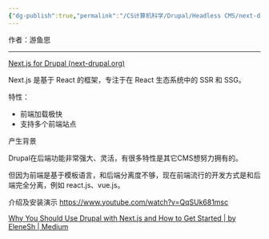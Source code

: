 ```yaml
---
{"dg-publish":true,"permalink":"/CS计算机科学/Drupal/Headless CMS/next-drupal/","noteIcon":"","created":"2024-07-02T21:52:28.677+08:00","updated":"2024-07-08T15:48:41.051+08:00"}
---
```



作者：游鱼思

---

[Next.js for Drupal (next-drupal.org)](https://next-drupal.org/)

Next.js 是基于 React 的框架，专注于在 React 生态系统中的 SSR 和 SSG。

特性：

- 前端加载极快
- 支持多个前端站点

产生背景

Drupal在后端功能非常强大、灵活，有很多特性是其它CMS想努力拥有的。

但因为前端是基于模板语言，和后端分离度不够，现在前端流行的开发方式是和后端完全分离，例如 react.js、vue.js。

介绍及安装演示  https://www.youtube.com/watch?v=QqSUk681msc

[Why You Should Use Drupal with Next.js and How to Get Started | by EleneSh | Medium](https://medium.com/@EleneSh/why-you-should-use-drupal-with-next-js-and-how-to-get-started-6a91cecd772a)

